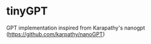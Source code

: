 # tinyGPT
GPT implementation inspired from Karapathy's nanogpt (https://github.com/karpathy/nanoGPT)
